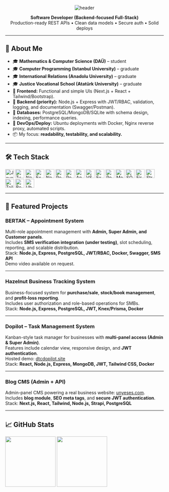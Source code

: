 <!-- Header -->
<p align="center">
  <img src="https://capsule-render.vercel.app/api?type=waving&height=180&text=Hi%2C%20I'm%20Davut&fontAlign=50&fontSize=42&color=0:1F6FEB,100:0EA5E9&animation=fadeIn" alt="header" />
</p>

<p align="center">
  <b>Software Developer (Backend-focused Full-Stack)</b><br/>
  Production-ready REST APIs • Clean data models • Secure auth • Solid deploys
</p>

---

## 👋 About Me
- 🎓 **Mathematics & Computer Science (DAÜ)** – student  
- 🎓 **Computer Programming (Istanbul University)** – graduate  
- 🎓 **International Relations (Anadolu University)** – graduate  
- 🎓 **Justice Vocational School (Atatürk University)** – graduate  
- 🧭 **Frontend:** Functional and simple UIs (Next.js + React + Tailwind/Bootstrap).  
- 🧩 **Backend (priority):** Node.js + Express with JWT/RBAC, validation, logging, and documentation (Swagger/Postman).  
- 🧱 **Databases:** PostgreSQL/MongoDB/SQLite with schema design, indexing, performance queries.  
- 🚀 **DevOps/Deploy:** Ubuntu deployments with Docker, Nginx reverse proxy, automated scripts.  
- 📦 My focus: **readability, testability, and scalability.**

---

## 🛠️ Tech Stack
<p>
  <!-- Core -->
  <img src="https://cdn.jsdelivr.net/gh/devicons/devicon/icons/javascript/javascript-original.svg" height="28" alt="JavaScript"/>
  <img src="https://cdn.jsdelivr.net/gh/devicons/devicon/icons/typescript/typescript-original.svg" height="28" alt="TypeScript"/>
  <img src="https://cdn.jsdelivr.net/gh/devicons/devicon/icons/nodejs/nodejs-original.svg" height="28" alt="Node.js"/>
  <img src="https://cdn.jsdelivr.net/gh/devicons/devicon/icons/express/express-original.svg" height="28" alt="Express.js"/>
  <img src="https://cdn.jsdelivr.net/gh/devicons/devicon/icons/nextjs/nextjs-original.svg" height="28" alt="Next.js"/>
  <img src="https://cdn.jsdelivr.net/gh/devicons/devicon/icons/react/react-original.svg" height="28" alt="React"/>
  <img src="https://cdn.jsdelivr.net/gh/devicons/devicon/icons/react/react-original.svg" height="28" alt="React Native"/>
  <!-- Mobile / Tools -->
  <img src="https://cdn.jsdelivr.net/gh/devicons/devicon/icons/androidstudio/androidstudio-original.svg" height="28" alt="Android Studio"/>
  <img src="https://cdn.jsdelivr.net/gh/devicons/devicon/icons/vscode/vscode-original.svg" height="28" alt="VS Code"/>
  <img src="https://cdn.simpleicons.org/expo" height="28" alt="Expo"/>
  <!-- Databases -->
  <img src="https://cdn.jsdelivr.net/gh/devicons/devicon/icons/postgresql/postgresql-original.svg" height="28" alt="PostgreSQL"/>
  <img src="https://cdn.jsdelivr.net/gh/devicons/devicon/icons/mongodb/mongodb-original.svg" height="28" alt="MongoDB"/>
  <img src="https://cdn.jsdelivr.net/gh/devicons/devicon/icons/sqlite/sqlite-original.svg" height="28" alt="SQLite"/>
  <!-- Services / CMS -->
  <img src="https://cdn.jsdelivr.net/gh/devicons/devicon/icons/firebase/firebase-plain.svg" height="28" alt="Firebase"/>
  <img src="https://cdn.jsdelivr.net/gh/devicons/devicon/icons/strapi/strapi-original.svg" height="28" alt="Strapi"/>
  <!-- Styling -->
  <img src="https://cdn.jsdelivr.net/gh/devicons/devicon/icons/tailwindcss/tailwindcss-plain.svg" height="28" alt="Tailwind CSS"/>
  <img src="https://cdn.jsdelivr.net/gh/devicons/devicon/icons/bootstrap/bootstrap-original.svg" height="28" alt="Bootstrap"/>
  <!-- OS -->
  <img src="https://cdn.jsdelivr.net/gh/devicons/devicon/icons/ubuntu/ubuntu-plain.svg" height="28" alt="Ubuntu"/>
</p>

---

## 📂 Featured Projects
### **BERTAK – Appointment System**
Multi-role appointment management with **Admin, Super Admin, and Customer panels**.  
Includes **SMS verification integration (under testing)**, slot scheduling, reporting, and scalable distribution.  
Stack: **Node.js, Express, PostgreSQL, JWT/RBAC, Docker, Swagger, SMS API**  
Demo video available on request.  

---

### **Hazelnut Business Tracking System**
Business-focused system for **purchase/sale**, **stock/book management**, and **profit-loss reporting**.  
Includes user authorization and role-based operations for SMBs.  
Stack: **Node.js, Express, PostgreSQL, JWT, Knex/Prisma, Docker**

---

### **Dopilot – Task Management System**
Kanban-style task manager for businesses with **multi-panel access (Admin & Super Admin)**.  
Features include calendar view, responsive design, and **JWT authentication**.  
Hosted demo: [dtcdopilot.site](http://dtcdopilot.site)  
Stack: **React, Node.js, Express, MongoDB, JWT, Tailwind CSS, Docker**

---

### **Blog CMS (Admin + API)**
Admin-panel CMS powering a real business website: [unyeses.com](https://unyeses.com).  
Includes **blog module**, **SEO meta tags**, and **secure JWT authentication**.  
Stack: **Next.js, React, Tailwind, Node.js, Strapi, PostgreSQL**

---

## 📈 GitHub Stats
<p>
  <img height="160" src="https://github-readme-stats.vercel.app/api?username=DavuTC&show_icons=true&theme=transparent&rank_icon=github" />
  <img height="160" src="https://github-readme-stats.vercel.app/api/top-langs/?username=DavuTC&layout=compact&theme=transparent" />
</p>
